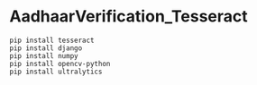 # AadhaarVerification_Tesseract

```
pip install tesseract
pip install django
pip install numpy
pip install opencv-python
pip install ultralytics
```

